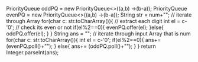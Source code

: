 PriorityQueue<Integer> oddPQ = new PriorityQueue<>((a,b) ->(b-a));
PriorityQueue<Integer> evenPQ = new PriorityQueue<>((a,b) ->(b-a));
String str = num+"";
// iterate through Array
for(char c: str.toCharArray()){
// extract each digit
int el = c-'0';
// check its even or not
if(el%2==0){
evenPQ.offer(el);
}else{
oddPQ.offer(el);
}
}
String ans = "";
// iterate through input Array that is num
for(char c: str.toCharArray()){
int el = c-'0';
if(el%2==0){
ans+= (evenPQ.poll()+"");
} else{
ans+= (oddPQ.poll()+"");
}
}
return Integer.parseInt(ans);